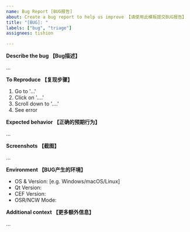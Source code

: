 ```yaml
---
name: Bug Report [BUG报告]
about: Create a bug report to help us improve 【请使用此模板提交BUG报告】
title: "[BUG]: "
labels: ["bug", "triage"]
assignees: tishion

---
```

[//]: # (Node: if you find some bugs caused by using different CEF/Qt version with the one in current repo, this report will be ignored)
[//]: # (All lines start with [//]: # are comment lines and will not be rebdered by markdown, so there's no need to delete them)
[//]: # (注意：如果你发现的BUG是由于使用了与当前代码库中不同的Qt/CEF版本，该BUG将会被忽略)
[//]: # (以下所有的以[//]: #开始的文字都是注释，不会被markdown渲染，所以无需删除)

**Describe the bug 【Bug描述】** 

[//]: # (A clear and concise description of what the bug is)
[//]: # (在下面填写描述BUG发生的表现)
...


**To Reproduce 【复现步骤】**

[//]: # (Steps to reproduce the behavior)
[//]: # (在下面填写复现该BUG的详细操作步骤)
1. Go to '...'
2. Click on '....'
3. Scroll down to '....'
4. See error

**Expected behavior 【正确的预期行为】**

[//]: # (A clear and concise description of what you expected to happen)
[//]: # (在下面填写如果不存在该BUG时候预期的正确行为)
...

**Screenshots 【截图】**

[//]: # (If applicable, add screenshots to help explain your problem)
[//]: # (如果可以请在下面请提供BUG的截图信息)
...

**Environment 【BUG产生的环境】**

[//]: # (Please complete the following information)
[//]: # (请提供以下信息)
 - OS & Version: [e.g. Windows/macOS/Linux]
 - Qt Version:
 - CEF Version:
 - OSR/NCW Mode:
 

**Additional context 【更多额外信息】**

[//]: # (Add any other context about the problem here)
[//]: # (如有更多额外信息，请在下面添加)
...
